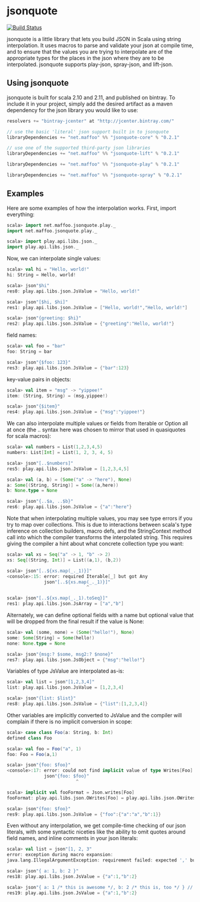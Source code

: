 jsonquote
=========

[![Build Status](https://secure.travis-ci.org/maffoo/jsonquote.png)](http://travis-ci.org/maffoo/jsonquote)


jsonquote is a little library that lets you build JSON in Scala using string interpolation.
It uses macros to parse and validate your json at compile time, and to ensure that the values
you are trying to interpolate are of the appropriate types for the places in the json where
they are to be interpolated. jsonquote supports play-json, spray-json, and lift-json.


Using jsonquote
---------------

jsonquote is built for scala 2.10 and 2.11, and published on bintray. To include it in your
project, simply add the desired artifact as a maven dependency for the json library you would
like to use:
```scala
resolvers += "bintray-jcenter" at "http://jcenter.bintray.com/"

// use the basic 'literal' json support built in to jsonquote
libraryDependencies += "net.maffoo" %% "jsonquote-core" % "0.2.1"

// use one of the supported third-party json libraries
libraryDependencies += "net.maffoo" %% "jsonquote-lift" % "0.2.1"

libraryDependencies += "net.maffoo" %% "jsonquote-play" % "0.2.1"

libraryDependencies += "net.maffoo" %% "jsonquote-spray" % "0.2.1"

```


Examples
--------

Here are some examples of how the interpolation works. First, import everything:
```scala
scala> import net.maffoo.jsonquote.play._
import net.maffoo.jsonquote.play._

scala> import play.api.libs.json._
import play.api.libs.json._
```

Now, we can interpolate single values:
```scala
scala> val hi = "Hello, world!"
hi: String = Hello, world!

scala> json"$hi"
res0: play.api.libs.json.JsValue = "Hello, world!"

scala> json"[$hi, $hi]"
res1: play.api.libs.json.JsValue = ["Hello, world!","Hello, world!"]

scala> json"{greeting: $hi}"
res2: play.api.libs.json.JsValue = {"greeting":"Hello, world!"}
```

field names:
```scala
scala> val foo = "bar"
foo: String = bar

scala> json"{$foo: 123}"
res3: play.api.libs.json.JsValue = {"bar":123}
```

key-value pairs in objects:
```scala
scala> val item = "msg" -> "yippee!"
item: (String, String) = (msg,yippee!)

scala> json"{$item}"
res4: play.api.libs.json.JsValue = {"msg":"yippee!"}
```

We can also interpolate multiple values or fields from Iterable or Option all at once
(the .. syntax here was chosen to mirror that used in quasiquotes for scala macros):
```scala
scala> val numbers = List(1,2,3,4,5)
numbers: List[Int] = List(1, 2, 3, 4, 5)

scala> json"[..$numbers]"
res5: play.api.libs.json.JsValue = [1,2,3,4,5]

scala> val (a, b) = (Some("a" -> "here"), None)
a: Some[(String, String)] = Some((a,here))
b: None.type = None

scala> json"{..$a, ..$b}"
res6: play.api.libs.json.JsValue = {"a":"here"}
```

Note that when interpolating multiple values, you may see type errors if you try to
map over collections. This is due to interactions between scala's type inference
on collection builders, macro defs, and the StringContext method call into which
the compiler transforms the interpolated string. This requires giving the compiler
a hint about what concrete collection type you want:
```scala
scala> val xs = Seq("a" -> 1, "b" -> 2)
xs: Seq[(String, Int)] = List((a,1), (b,2))

scala> json"[..${xs.map(_._1)}]"
<console>:15: error: required Iterable[_] but got Any
              json"[..${xs.map(_._1)}]"
                              ^

scala> json"[..${xs.map(_._1).toSeq}]"
res1: play.api.libs.json.JsArray = ["a","b"]
```


Alternately, we can define optional fields with a name but optional value that
will be dropped from the final result if the value is None:
```scala
scala> val (some, none) = (Some("hello!"), None)
some: Some[String] = Some(hello!)
none: None.type = None

scala> json"{msg:? $some, msg2:? $none}"
res7: play.api.libs.json.JsObject = {"msg":"hello!"}
```

Variables of type JsValue are interpolated as-is:
```scala
scala> val list = json"[1,2,3,4]"
list: play.api.libs.json.JsValue = [1,2,3,4]

scala> json"{list: $list}"
res8: play.api.libs.json.JsValue = {"list":[1,2,3,4]}
```

Other variables are implicitly converted to JsValue and the compiler
will complain if there is no implicit conversion in scope:
```scala
scala> case class Foo(a: String, b: Int)
defined class Foo

scala> val foo = Foo("a", 1)
foo: Foo = Foo(a,1)

scala> json"{foo: $foo}"
<console>:17: error: could not find implicit value of type Writes[Foo]
              json"{foo: $foo}"
                          ^

scala> implicit val fooFormat = Json.writes[Foo]
fooFormat: play.api.libs.json.OWrites[Foo] = play.api.libs.json.OWrites$$anon$2@2f2b6ef9

scala> json"{foo: $foo}"
res9: play.api.libs.json.JsValue = {"foo":{"a":"a","b":1}}
```

Even without any interpolation, we get compile-time checking of our json literals, with
some syntactic niceties like the ability to omit quotes around field names, and inline
comments in your json literals:
```scala
scala> val list = json"[1, 2, 3"
error: exception during macro expansion: 
java.lang.IllegalArgumentException: requirement failed: expected ',' but got EOF

scala> json"{ a: 1, b: 2 }"
res18: play.api.libs.json.JsValue = {"a":1,"b":2}

scala> json"{ a: 1 /* this is awesome */, b: 2 /* this is, too */ } // that was great"
res19: play.api.libs.json.JsValue = {"a":1,"b":2}
```

